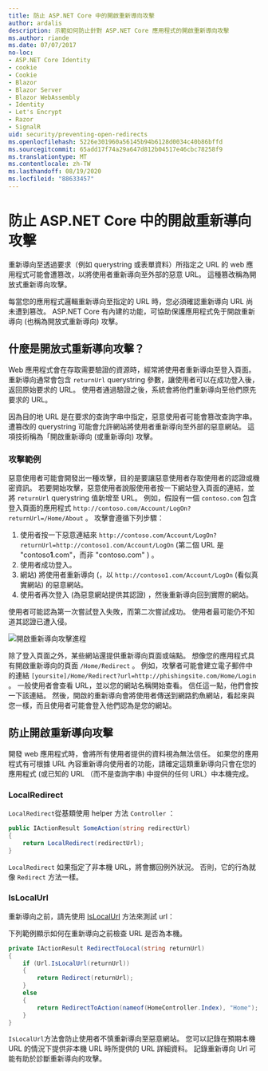 ```yaml
---
title: 防止 ASP.NET Core 中的開啟重新導向攻擊
author: ardalis
description: 示範如何防止針對 ASP.NET Core 應用程式的開啟重新導向攻擊
ms.author: riande
ms.date: 07/07/2017
no-loc:
- ASP.NET Core Identity
- cookie
- Cookie
- Blazor
- Blazor Server
- Blazor WebAssembly
- Identity
- Let's Encrypt
- Razor
- SignalR
uid: security/preventing-open-redirects
ms.openlocfilehash: 5226e301960a56145b94b6128d0034c40b86bffd
ms.sourcegitcommit: 65add17f74a29a647d812b04517e46cbc78258f9
ms.translationtype: MT
ms.contentlocale: zh-TW
ms.lasthandoff: 08/19/2020
ms.locfileid: "88633457"
---
```

# <a name="prevent-open-redirect-attacks-in-aspnet-core"></a>防止 ASP.NET Core 中的開啟重新導向攻擊

重新導向至透過要求（例如 querystring 或表單資料）所指定之 URL 的 web 應用程式可能會遭篡改，以將使用者重新導向至外部的惡意 URL。 這種篡改稱為開放式重新導向攻擊。

每當您的應用程式邏輯重新導向至指定的 URL 時，您必須確認重新導向 URL 尚未遭到篡改。 ASP.NET Core 有內建的功能，可協助保護應用程式免于開啟重新導向 (也稱為開放式重新導向) 攻擊。

## <a name="what-is-an-open-redirect-attack"></a>什麼是開放式重新導向攻擊？

Web 應用程式會在存取需要驗證的資源時，經常將使用者重新導向至登入頁面。 重新導向通常會包含 `returnUrl` querystring 參數，讓使用者可以在成功登入後，返回原始要求的 URL。 使用者通過驗證之後，系統會將他們重新導向至他們原先要求的 URL。

因為目的地 URL 是在要求的查詢字串中指定，惡意使用者可能會篡改查詢字串。 遭篡改的 querystring 可能會允許網站將使用者重新導向至外部的惡意網站。 這項技術稱為「開啟重新導向 (或重新導向) 攻擊。

### <a name="an-example-attack"></a>攻擊範例

惡意使用者可能會開發出一種攻擊，目的是要讓惡意使用者存取使用者的認證或機密資訊。 若要開始攻擊，惡意使用者說服使用者按一下網站登入頁面的連結，並將 `returnUrl` querystring 值新增至 URL。 例如，假設有一個 `contoso.com` 包含登入頁面的應用程式 `http://contoso.com/Account/LogOn?returnUrl=/Home/About` 。 攻擊會遵循下列步驟：

1. 使用者按一下惡意連結來 `http://contoso.com/Account/LogOn?returnUrl=http://contoso1.com/Account/LogOn` (第二個 URL 是 "contoso**1**.com"，而非 "contoso.com" ) 。
2. 使用者成功登入。
3. 網站) 將使用者重新導向 (，以 `http://contoso1.com/Account/LogOn` (看似真實網站) 的惡意網站。
4. 使用者再次登入 (為惡意網站提供其認證) ，然後重新導向回到實際的網站。

使用者可能認為第一次嘗試登入失敗，而第二次嘗試成功。 使用者最可能仍不知道其認證已遭入侵。

![開啟重新導向攻擊進程](preventing-open-redirects/_static/open-redirection-attack-process.png)

除了登入頁面之外，某些網站還提供重新導向頁面或端點。 想像您的應用程式具有開啟重新導向的頁面 `/Home/Redirect` 。 例如，攻擊者可能會建立電子郵件中的連結 `[yoursite]/Home/Redirect?url=http://phishingsite.com/Home/Login` 。 一般使用者會查看 URL，並以您的網站名稱開始查看。 信任這一點，他們會按一下該連結。 然後，開啟的重新導向會將使用者傳送到網路釣魚網站，看起來與您一樣，而且使用者可能會登入他們認為是您的網站。

## <a name="protecting-against-open-redirect-attacks"></a>防止開啟重新導向攻擊

開發 web 應用程式時，會將所有使用者提供的資料視為無法信任。 如果您的應用程式有可根據 URL 內容重新導向使用者的功能，請確定這類重新導向只會在您的應用程式 (或已知的 URL （而不是查詢字串) 中提供的任何 URL）中本機完成。

### <a name="localredirect"></a>LocalRedirect

`LocalRedirect`從基類使用 helper 方法 `Controller` ：

```csharp
public IActionResult SomeAction(string redirectUrl)
{
    return LocalRedirect(redirectUrl);
}
```

`LocalRedirect` 如果指定了非本機 URL，將會擲回例外狀況。 否則，它的行為就像 `Redirect` 方法一樣。

### <a name="islocalurl"></a>IsLocalUrl

重新導向之前，請先使用 [IsLocalUrl](/dotnet/api/Microsoft.AspNetCore.Mvc.IUrlHelper.islocalurl#Microsoft_AspNetCore_Mvc_IUrlHelper_IsLocalUrl_System_String_) 方法來測試 url：

下列範例顯示如何在重新導向之前檢查 URL 是否為本機。

```csharp
private IActionResult RedirectToLocal(string returnUrl)
{
    if (Url.IsLocalUrl(returnUrl))
    {
        return Redirect(returnUrl);
    }
    else
    {
        return RedirectToAction(nameof(HomeController.Index), "Home");
    }
}
```

`IsLocalUrl`方法會防止使用者不慎重新導向至惡意網站。 您可以記錄在預期本機 URL 的情況下提供非本機 URL 時所提供的 URL 詳細資料。 記錄重新導向 Url 可能有助於診斷重新導向的攻擊。
